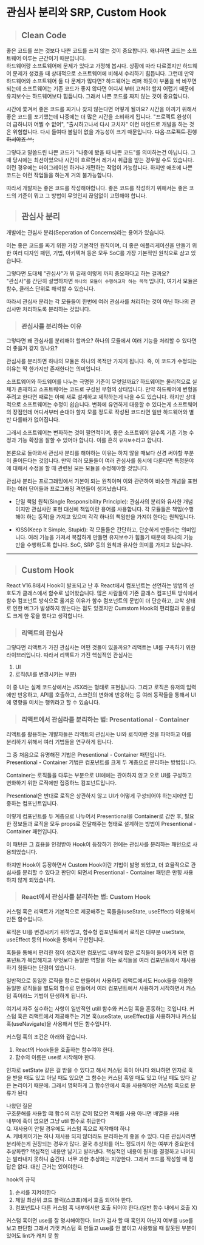 # 관심사 분리와 SRP, Custom Hook

> ## Clean Code

좋은 코드를 쓰는 것보다 나쁜 코드를 쓰지 않는 것이 중요합니다. 왜냐하면 코드는 소프트웨어 이루는 근간이기 때문입니다.  
하드웨어랑 소프트웨어에 문제가 있다고 가정해 봅시다. 상황에 따라 다르겠지만 하드웨어 문제가 생겼을 때 상대적으로 소프트웨어에 비해서 수리하기 힘듭니다. 그런데 만약 하드웨어와 소프트웨어 둘 다 문제가 많다면? 하드웨어는 리퍼 하듯이 부품을 싹 바꾸면 되는데 소프트웨어는 기존 코드가 좋지 않다면 어디서 부터 고쳐야 할지 어렵기 때문에 유지보수는 하드웨어보다 힘듭니다. 그래서 나쁜 코드를 짜지 않는 것이 중요합니다.

시간에 쫓겨서 좋은 코드를 짜거나 찾지 않는다면 어떻게 될까요?
시간을 아끼기 위해서 좋은 코드를 포기했는데 나중에는 더 많은 시간을 소비하게 됩니다. "프로젝트 완성이 더 급하니까 어쩔 수 없어", "출시하고나서 다시 고치자" 이런 마인드로 개발을 하는 것은 위험합니다. 다시 들여다 볼일이 없을 가능성이 크기 때문입니다. ~~다음 프로젝트 진행하셔야죠 ^^;~~

그렇다고 말씀드린 나쁜 코드가 "나중에 봤을 때 나쁜 코드"를 의미하는건 아닙니다. 그 때 당시에는 최선이었으나 시간이 흐르면서 레거시 취급을 받는 경우일 수도 있습니다. 이런 경우에는 마이그레이션 하거나 개편하는 작업이 가능합니다. 하지만 애초에 나쁜 코드는 이런 작업들을 하는게 거의 불가능합니다.

따라서 개발자는 좋은 코드를 작성해야합니다. 좋은 코드를 작성하기 위해서는 좋은 코드의 기준이 뭐고 그 방법이 무엇인지 끊임없이 고민해야 합니다.

> ## 관심사 분리

개발에는 관심사 분리(Seperation of Concerns)라는 용어가 있습니다.

이는 좋은 코드를 짜기 위한 가장 기본적인 원칙이며, 더 좋은 애플리케이션을 만들기 위한 여러 디자인 패턴, 기법, 아키텍쳐 등은 모두 SoC를 가장 기본적인 원칙으로 삼고 있습니다.

그렇다면 도대체 "관심사"가 뭐 길래 이렇게 까지 중요하다고 하는 걸까요?  
"관심사"를 간단히 설명하자면 `하나의 모듈이 수행하고자 하는 목적` 입니다, 여기서 모듈은 함수, 클래스 단위로 해석할 수 있습니다.

따라서 관심사 분리는 각 모듈들이 한번에 여러 관심사를 처리하는 것이 아닌 하나의 관심사만 처리하도록 분리하는 것입니다.

> ### 관심사를 분리하는 이유

그렇다면 왜 관심사를 분리해야 할까요? 하나의 모듈에서 여러 기능을 처리할 수 있다면 더 좋을거 같지 않나요?

관심사를 분리하면 하나의 모듈은 하나의 목적만 가지게 됩니다. 즉, 이 코드가 수정되는 이유는 딱 한가지만 존재한다는 의미입니다.

소프트웨어와 하드웨어를 나누는 극명한 기준이 무엇일까요? 하드웨어는 물리적으로 실체가 존재하고 소프트웨어는 코드로 구성된 무형의 상태입니다. 만약 하드웨어에 변형을 주려고 한다면 때로는 아예 새로 설계하고 제작하는게 나을 수도 있습니다. 하지만 상대적으로 소프트웨어는 수정이 쉽습니다. 변화에 유연하게 대응할 수 있다는게 소프트웨어의 장점인데 어디서부터 손대야 할지 모를 정도로 작성된 코드라면 일반 하드웨어와 별반 다를바가 없어집니다.

그래서 소프트웨어는 변화하는 것이 필연적이며, 좋은 소프트웨어 일수록 기존 기능 수정과 기능 확장을 잘할 수 있어야 합니다. 이를 흔히 `유지보수`라고 합니다.

본론으로 돌아와서 관심사 분리를 해야하는 이유는 하지 않을 때보다 신경 써야할 부분이 줄어든다는 것입니다. 만약 여러 모듈들이 여러 관심사를 동시에 다룬다면 특정분야에 대해서 수정을 할 때 관련된 모든 모듈을 수정해야할 것입니다.

관심사 분리는 프로그래밍에서 기본이 되는 원칙이며 이와 관련하여 비슷한 개념을 표현하는 여러 단어들과 프로그래밍 격언들이 생겨났습니다.

- 단일 책임 원칙(Single Responsibility Principle): 관심사의 분리와 유사한 개념이지만 관심사란 표현 대신에 책임이란 용어를 사용합니다. 각 모듈들은 책임(수행해야 하는 동작)을 가지고 있으며 각각 하나의 책임만을 가져야 한다는 원칙입니다.

- KISS(Keep It Simple, Stupid): 각 모듈들은 간단하고, 단순하게 만들라는 의미입니다. 여러 기능을 가져서 복잡하게 만들면 유지보수가 힘들기 때문에 하나의 기능만을 수행하도록 합니다. SoC, SRP 등의 원칙과 유사한 의미를 가지고 있습니다.

---

> ## Custom Hook

React V16.8에서 Hook이 발표되고 난 후 React에서 컴포넌트는 선언하는 방법의 선호도가 클래스에서 함수로 넘어왔습니다. 많은 사람들이 기존 클래스 컴포넌트 방식에서 함수 컴포넌트 방식으로 옮겨온 이유가 함수 컴포넌트의 문법이 더 단순하고, 교착 상태로 인한 버그가 발생하지 않는다는 점도 있겠지만 Cumstom Hook의 편리함과 유용성도 크게 한 몫을 했다고 생각합니다.

> ### 리액트의 관심사

그렇다면 리액트가 가진 관심사는 어떤 것들이 있을까요? 리액트는 UI를 구축하기 위한 라이브러입니다. 따라서 리액트가 가진 핵심적인 관심사는

1. UI
2. 로직(UI를 변경시키는 부분)

이 중 UI는 실제 코드상에서는 JSX라는 형태로 표현됩니다. 그리고 로직은 유저의 입력에만 반응하고, API를 호출하고, 스크린의 변화에 반응하는 등 여러 동작들을 통해서 UI에 영향을 미치는 행위라고 할 수 있습니다.

> ### 리액트에서 관심라를 분리하는 법: Presentational - Container

리액트를 활용하는 개발자들은 리액트의 관심사는 UI와 로직이란 것을 파악하고 이를 분리하기 위해서 여러 기법들을 연구하게 됩니다.

그 중 처음으로 유명해진 기법은 Presentional - Container 패턴입니다.  
Presentional - Container 기법은 컴포넌트를 크게 두 계층으로 분리하는 방법입니다.

Container는 로직들을 다루는 부분으로 UI에에는 관여하지 않고 오로 UI를 구성하고 변화하기 위한 로직에만 집중하느 컴포넌트입니다.

Presentional은 반대로 로직은 상관하지 않고 UI가 어떻게 구성되어야 하는지에만 집중하는 컴포넌트입니다.

이렇게 컴포넌트를 두 계층으로 나누어서 Presentional을 Container로 감싼 후, 필요한 정보들과 로직을 모두 props로 전달해주는 형태로 설계하는 방법이 Presentional - Container 패턴입니다.

이 패턴은 그 효용을 인정받아 Hook이 등장하기 전에는 관심사를 분리하는 패턴으로 사용되었습니다.

하지만 Hook이 등장하면서 Custom Hook이란 기법이 밞명 되었고, 더 효율적으로 관심사를 분리할 수 있다고 판단이 되면서 Presentional - Container 패턴은 만힝 사용하지 않게 되었습니다.

> ### React에서 관심사를 분리하는 법: Custom Hook

커스텀 훅은 리액트가 기본적으로 제공해주는 훅들을(useState, useEffect) 이용해서 만든 함수입니다.

로직은 UI를 변경시키기 위하밍고, 함수형 컴포넌트에서 로직은 대부분 useState, useEffect 등의 Hook을 통해서 구현됩니다.

훅들을 통해서 편리한 점이 생겼지만 컴포넌트 내부에 많은 로직들이 들어가게 되면 컴포넌트가 복잡해지고 무엇보다 동일한 역할을 하는 로직들을 여러 컴포넌트에서 재사용하기 힘들다는 단점이 있습니다.

일반적으로 동일한 로직을 함수로 만들어서 사용하듯 리액트에서도 Hook들을 이용한 동일한 로직들을 별도의 함수로 만들어서 여러 컴포넌트에서 사용하기 시작하면서 커스텀 훅이라느 기법이 탄생하게 됩니다.

여기서 자주 실수하는 사항이 일반적인 utill 함수와 커스텀 훅을 혼동하는 것입니다. 커스텀 훅은 리액트에서 제공해주는 기본 훅(useState, useEffect)을 사용하거나 커스텀 훅(useNavigate)을 사용해서 만든 함수입니다.

커스텀 훅의 조건은 아래와 같습니다.

1. React의 Hook들을 호출하는 함수여야 한다.
2. 함수의 이름은 use로 시작해야 한다.

인자로 setState 같은 걸 받을 수 있다고 해서 커스텀 훅이 아니다 왜냐하면 인자로 훅을 받을 때도 있고 아닐 때도 있으면 그 함수는 커스텀 훅일 때도 있고 아닐 떼도 있다 같은 논리이기 때문에. 그래서 명확하게 그 함수안에서 훅을 사용해야만 커스텀 훅으로 분류가 된다

나왔던 질문  
구조분해를 사용할 떄 함수의 리턴 값이 많으면 객체를 사용 아니면 배열을 사용  
내부에 훅이 없으면 그냥 util 함수로 취급한다  
Q. 재사용이 안될 경우에도 커스텀 훅으로 제작해야 하냐  
A. 케바케이기는 하나 재사용 되지 않더라도 분리하는게 좋을 수 있다. 다른 관심사라면 분리하는게 권장되는 경우가 많다. 결국 추상화를 어느 정도까지 하는 여부가 중요한데  
추상화란? 핵심적인 내용만 남기고 발라낸다. 핵심적인 내용이 뭔지를 결정하고 나머지는 발라내지 못하니 숨긴다. 너무 과한 추상화는 지양한다. 그래서 코드를 작성할 때 정답은 없다. 대신 근거는 있어야한다.

hook의 규칙

1. 순서를 지켜야한다
2. 제일 최상위 코드 블럭(스코프)에서 호출 되어야 한다.
3. 컴포넌트나 다른 커스텀 훅 내부에서만 호출 되어야 한다.(일반 함수 내에서 호출 X)

커스텀 훅이면 use를 잘 명시해야한다. lint가 검사 할 때 훅인지 아닌지 여부를 use를 보고 판단함 그래서 기껏 커스텀 훅 만들고 use를 안 붙이고 사용했을 때 잘못된 부분이 있어도 lint가 캐치 못 함
